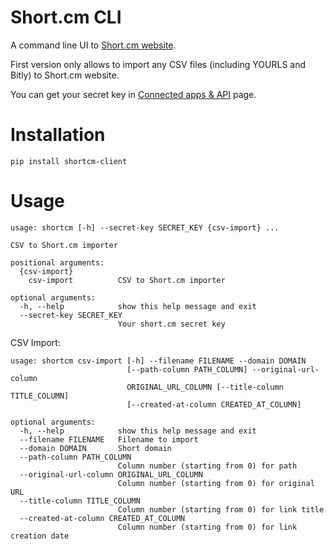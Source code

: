 Short.cm CLI
===========================

A command line UI to [Short.cm website](https://short.cm).

First version only allows to import any CSV files (including YOURLS and Bitly) to Short.cm website.

You can get your secret key in [Connected apps & API](https://app.short.cm/users/connected_apps) page.

Installation
============

    pip install shortcm-client


Usage
=====

    usage: shortcm [-h] --secret-key SECRET_KEY {csv-import} ...

    CSV to Short.cm importer

    positional arguments:
      {csv-import}
        csv-import          CSV to Short.cm importer

    optional arguments:
      -h, --help            show this help message and exit
      --secret-key SECRET_KEY
                            Your short.cm secret key

CSV Import:

    usage: shortcm csv-import [-h] --filename FILENAME --domain DOMAIN
                              [--path-column PATH_COLUMN] --original-url-column
                              ORIGINAL_URL_COLUMN [--title-column TITLE_COLUMN]
                              [--created-at-column CREATED_AT_COLUMN]

    optional arguments:
      -h, --help            show this help message and exit
      --filename FILENAME   Filename to import
      --domain DOMAIN       Short domain
      --path-column PATH_COLUMN
                            Column number (starting from 0) for path
      --original-url-column ORIGINAL_URL_COLUMN
                            Column number (starting from 0) for original URL
      --title-column TITLE_COLUMN
                            Column number (starting from 0) for link title
      --created-at-column CREATED_AT_COLUMN
                            Column number (starting from 0) for link creation date
